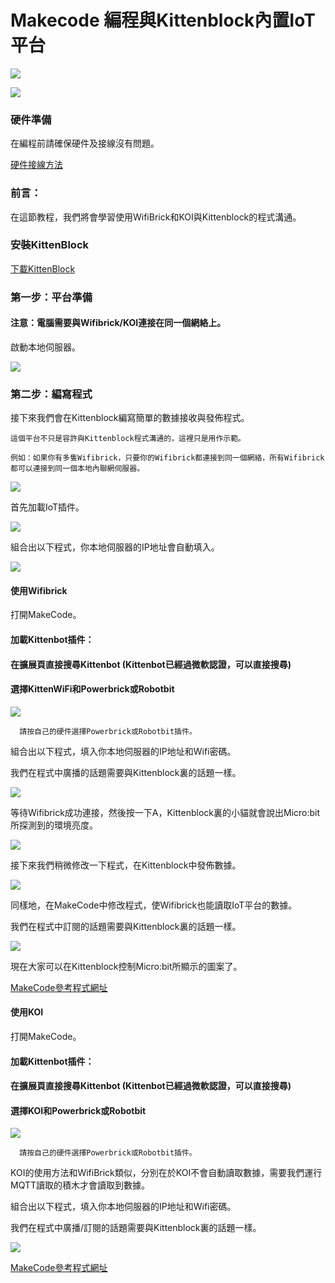 # Makecode 編程與Kittenblock內置IoT平台

![](https://kittenbothk.readthedocs.io/en/latest/\_images/mcbanner8.png)

![](https://kittenbothk.readthedocs.io/en/latest/\_images/kbbanner5.png)

### 硬件準備

在編程前請確保硬件及接線沒有問題。

[硬件接線方法](../wifibrick/wifibrick\_intro.md)

### 前言：

在這節教程，我們將會學習使用WifiBrick和KOI與Kittenblock的程式溝通。

### 安裝KittenBlock

[下載KittenBlock](../../kittenblock/kttenblockgreen.md)

### 第一步：平台準備

#### 注意：電腦需要與Wifibrick/KOI連接在同一個網絡上。

啟動本地伺服器。

![](https://kittenbothk.readthedocs.io/en/latest/\_images/kb43.png)

### 第二步：編寫程式

接下來我們會在Kittenblock編寫簡單的數據接收與發佈程式。

```
這個平台不只是容許與Kittenblock程式溝通的，這裡只是用作示範。

例如：如果你有多隻Wifibrick，只要你的Wifibrick都連接到同一個網絡，所有Wifibrick都可以連接到同一個本地內聯網伺服器。
```

![](https://kittenbothk.readthedocs.io/en/latest/\_images/kb13.png)

首先加載IoT插件。

![](https://kittenbothk.readthedocs.io/en/latest/\_images/kb52.png)

組合出以下程式，你本地伺服器的IP地址會自動填入。

![](https://kittenbothk.readthedocs.io/en/latest/\_images/kb61.png)

#### 使用Wifibrick

打開MakeCode。

#### 加載Kittenbot插件：

#### 在擴展頁直接搜尋Kittenbot (Kittenbot已經過微軟認證，可以直接搜尋)

#### 選擇KittenWiFi和Powerbrick或Robotbit

![](https://kittenbothk.readthedocs.io/en/latest/\_images/wifi\_search.png)

```
  請按自己的硬件選擇Powerbrick或Robotbit插件。
```

組合出以下程式，填入你本地伺服器的IP地址和Wifi密碼。

我們在程式中廣播的話題需要與Kittenblock裏的話題一樣。

![](https://kittenbothk.readthedocs.io/en/latest/\_images/kb71.png)

等待Wifibrick成功連接，然後按一下A，Kittenblock裏的小貓就會說出Micro:bit所探測到的環境亮度。

![](https://kittenbothk.readthedocs.io/en/latest/\_images/kb81.png)

接下來我們稍微修改一下程式，在Kittenblock中發佈數據。

![](https://kittenbothk.readthedocs.io/en/latest/\_images/kb9.png)

同樣地，在MakeCode中修改程式，使Wifibrick也能讀取IoT平台的數據。

我們在程式中訂閱的話題需要與Kittenblock裏的話題一樣。

![](https://kittenbothk.readthedocs.io/en/latest/\_images/kb10.png)

現在大家可以在Kittenblock控制Micro:bit所顯示的圖案了。

[MakeCode參考程式網址](https://makecode.microbit.org/\_bi118xfRj5im)

#### 使用KOI

打開MakeCode。

#### 加載Kittenbot插件：

#### 在擴展頁直接搜尋Kittenbot (Kittenbot已經過微軟認證，可以直接搜尋)

#### 選擇KOI和Powerbrick或Robotbit

![](https://kittenbothk.readthedocs.io/en/latest/\_images/wifi\_search.png)

```
  請按自己的硬件選擇Powerbrick或Robotbit插件。
```

KOI的使用方法和WifiBrick類似，分別在於KOI不會自動讀取數據，需要我們運行MQTT讀取的積木才會讀取到數據。

組合出以下程式，填入你本地伺服器的IP地址和Wifi密碼。

我們在程式中廣播/訂閱的話題需要與Kittenblock裏的話題一樣。

![](https://kittenbothk.readthedocs.io/en/latest/\_images/kb111.png)

[MakeCode參考程式網址](https://makecode.microbit.org/\_3VA7DbDhj254)
